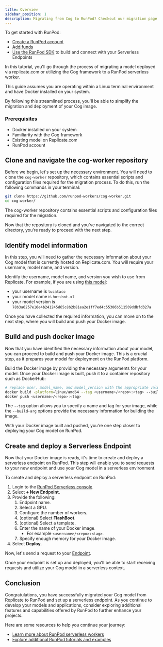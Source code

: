 ```yaml
---
title: Overview
sidebar_position: 1
description: Migrating from Cog to RunPod? Checkout our migration page to get started.
---
```


To get started with RunPod:

- [Create a RunPod account](/get-started/manage-accounts)
- [Add funds](/get-started/billing-information)
- [Use the RunPod SDK](#setting-up-your-project) to build and connect with your Serverless Endpoints

In this tutorial, you'll go through the process of migrating a model deployed via replicate.com or utilizing the Cog framework to a RunPod serverless worker.

This guide assumes you are operating within a Linux terminal environment and have Docker installed on your system.

By following this streamlined process, you'll be able to simplify the migration and deployment of your Cog image.

### Prerequisites

- Docker installed on your system
- Familiarity with the Cog framework
- Existing model on Replicate.com
- RunPod account

## Clone and navigate the cog-worker repository

Before we begin, let's set up the necessary environment.
You will need to clone the `cog-worker` repository, which contains essential scripts and configuration files required for the migration process.
To do this, run the following commands in your terminal:

```bash
git clone https://github.com/runpod-workers/cog-worker.git
cd cog-worker/
```

The cog-worker repository contains essential scripts and configuration files required for the migration.

Now that the repository is cloned and you've navigated to the correct directory, you're ready to proceed with the next step.

## Identify model information

In this step, you will need to gather the necessary information about your Cog model that is currently hosted on Replicate.com.
You will require your username, model name, and version.

Identify the username, model name, and version you wish to use from Replicate.
For example, if you are using [this model](https://replicate.com/lucataco/hotshot-xl/versions):

- your username is `lucataco`
- your model name is `hotshot-xl`
- your model version is `78b3a6257e16e4b241245d65c8b2b81ea2e1ff7ed4c55306b511509ddbfd327a`

Once you have collected the required information, you can move on to the next step, where you will build and push your Docker image.

## Build and push docker image

Now that you have identified the necessary information about your model, you can proceed to build and push your Docker image. This is a crucial step, as it prepares your model for deployment on the RunPod platform.

Build the Docker image by providing the necessary arguments for your model.
Once your Docker image is built, push it to a container repository such as DockerHub:

```bash
# replace user, model_name, and model_version with the appropriate values
docker build -platform=linux/amd64 --tag <username>/<repo>:<tag> --build-arg COG_REPO=user --build-arg COG_MODEL=model_name --build-arg COG_VERSION=model_version .
docker push <username>/<repo>:<tag>
```

The `--tag` option allows you to specify a name and tag for your image, while the `--build-arg` options provide the necessary information for building the image.

With your Docker image built and pushed, you're one step closer to deploying your Cog model on RunPod.

## Create and deploy a Serverless Endpoint

Now that your Docker image is ready, it's time to create and deploy a serverless endpoint on RunPod.
This step will enable you to send requests to your new endpoint and use your Cog model in a serverless environment.

To create and deploy a serverless endpoint on RunPod:

1. Login to the [RunPod Serverless console](https://www.runpod.io/console/serverless).
2. Select **+ New Endpoint**.
3. Provide the following:
   1. Endpoint name.
   2. Select a GPU.
   3. Configure the number of workers.
   4. (optional) Select **FlashBoot**.
   5. (optional) Select a template.
   6. Enter the name of your Docker image.
      - For example `<username>/<repo>:<tag>`.
   7. Specify enough memory for your Docker image.
4. Select **Deploy**.

Now, let's send a request to your [Endpoint](/serverless/endpoints/get-started).

Once your endpoint is set up and deployed, you'll be able to start receiving requests and utilize your Cog model in a serverless context.

## Conclusion

Congratulations, you have successfully migrated your Cog model from Replicate to RunPod and set up a serverless endpoint.
As you continue to develop your models and applications, consider exploring additional features and capabilities offered by RunPod to further enhance your projects.

Here are some resources to help you continue your journey:

- [Learn more about RunPod serverless workers](/serverless/overview)
- [Explore additional RunPod tutorials and examples](/tutorials/introduction/overview)
